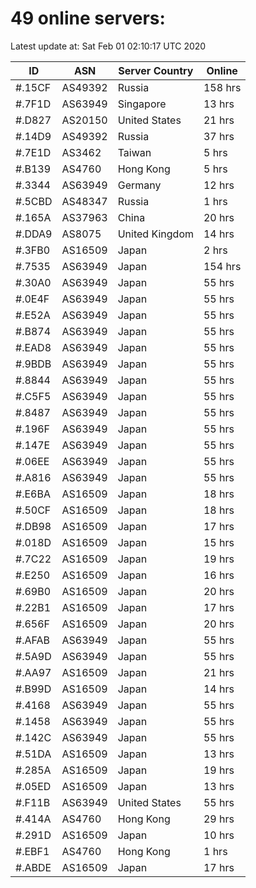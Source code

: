 # 49 online servers:

Latest update at: Sat Feb 01 02:10:17 UTC 2020

| ID | ASN | Server Country | Online |
| -- | --- | -------------- | ------ |
| #.15CF | AS49392 | Russia | 158 hrs |
| #.7F1D | AS63949 | Singapore | 13 hrs |
| #.D827 | AS20150 | United States | 21 hrs |
| #.14D9 | AS49392 | Russia | 37 hrs |
| #.7E1D | AS3462 | Taiwan | 5 hrs |
| #.B139 | AS4760 | Hong Kong | 5 hrs |
| #.3344 | AS63949 | Germany | 12 hrs |
| #.5CBD | AS48347 | Russia | 1 hrs |
| #.165A | AS37963 | China | 20 hrs |
| #.DDA9 | AS8075 | United Kingdom | 14 hrs |
| #.3FB0 | AS16509 | Japan | 2 hrs |
| #.7535 | AS63949 | Japan | 154 hrs |
| #.30A0 | AS63949 | Japan | 55 hrs |
| #.0E4F | AS63949 | Japan | 55 hrs |
| #.E52A | AS63949 | Japan | 55 hrs |
| #.B874 | AS63949 | Japan | 55 hrs |
| #.EAD8 | AS63949 | Japan | 55 hrs |
| #.9BDB | AS63949 | Japan | 55 hrs |
| #.8844 | AS63949 | Japan | 55 hrs |
| #.C5F5 | AS63949 | Japan | 55 hrs |
| #.8487 | AS63949 | Japan | 55 hrs |
| #.196F | AS63949 | Japan | 55 hrs |
| #.147E | AS63949 | Japan | 55 hrs |
| #.06EE | AS63949 | Japan | 55 hrs |
| #.A816 | AS63949 | Japan | 55 hrs |
| #.E6BA | AS16509 | Japan | 18 hrs |
| #.50CF | AS16509 | Japan | 18 hrs |
| #.DB98 | AS16509 | Japan | 17 hrs |
| #.018D | AS16509 | Japan | 15 hrs |
| #.7C22 | AS16509 | Japan | 19 hrs |
| #.E250 | AS16509 | Japan | 16 hrs |
| #.69B0 | AS16509 | Japan | 20 hrs |
| #.22B1 | AS16509 | Japan | 17 hrs |
| #.656F | AS16509 | Japan | 20 hrs |
| #.AFAB | AS63949 | Japan | 55 hrs |
| #.5A9D | AS63949 | Japan | 55 hrs |
| #.AA97 | AS16509 | Japan | 21 hrs |
| #.B99D | AS16509 | Japan | 14 hrs |
| #.4168 | AS63949 | Japan | 55 hrs |
| #.1458 | AS63949 | Japan | 55 hrs |
| #.142C | AS63949 | Japan | 55 hrs |
| #.51DA | AS16509 | Japan | 13 hrs |
| #.285A | AS16509 | Japan | 19 hrs |
| #.05ED | AS16509 | Japan | 13 hrs |
| #.F11B | AS63949 | United States | 55 hrs |
| #.414A | AS4760 | Hong Kong | 29 hrs |
| #.291D | AS16509 | Japan | 10 hrs |
| #.EBF1 | AS4760 | Hong Kong | 1 hrs |
| #.ABDE | AS16509 | Japan | 17 hrs |

